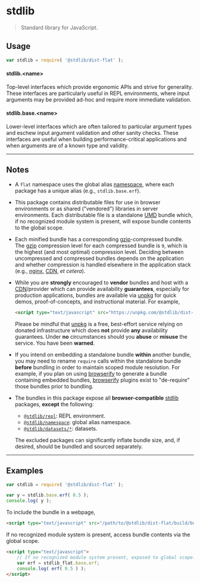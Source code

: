 <!--

@license Apache-2.0

Copyright (c) 2020 The Stdlib Authors.

Licensed under the Apache License, Version 2.0 (the "License");
you may not use this file except in compliance with the License.
You may obtain a copy of the License at

   http://www.apache.org/licenses/LICENSE-2.0

Unless required by applicable law or agreed to in writing, software
distributed under the License is distributed on an "AS IS" BASIS,
WITHOUT WARRANTIES OR CONDITIONS OF ANY KIND, either express or implied.
See the License for the specific language governing permissions and
limitations under the License.

-->

# stdlib

> Standard library for JavaScript.

<section class="intro">

</section>

<!-- /.intro -->

<section class="usage">

## Usage

```javascript
var stdlib = require( '@stdlib/dist-flat' );
```

#### stdlib.&lt;name&gt;

Top-level interfaces which provide ergonomic APIs and strive for generality. These interfaces are particularly useful in REPL environments, where input arguments may be provided ad-hoc and require more immediate validation.

#### stdlib.base.&lt;name&gt;

Lower-level interfaces which are often tailored to particular argument types and eschew input argument validation and other sanity checks. These interfaces are useful when building performance-critical applications and when arguments are of a known type and validity.

</section>

<!-- /.usage -->

* * *

<section class="notes">

## Notes

-   A `flat` namespace uses the global alias [namespace][@stdlib/namespace], where each package has a unique alias (e.g., `stdlib.base.erf`).

-   This package contains distributable files for use in browser environments or as shared ("vendored") libraries in server environments. Each distributable file is a standalone [UMD][umd] bundle which, if no recognized module system is present, will expose bundle contents to the global scope.

-   Each minified bundle has a corresponding [gzip][gzip]-compressed bundle. The [gzip][gzip] compression level for each compressed bundle is `9`, which is the highest (and most optimal) compression level. Deciding between uncompressed and compressed bundles depends on the application and whether compression is handled elsewhere in the application stack (e.g., [nginx][nginx], [CDN][cdn], _et cetera_).

-   While you are **strongly** encouraged to **vendor** bundles and host with a [CDN][cdn]/provider which can provide availability **guarantees**, especially for production applications, bundles are available via [unpkg][unpkg] for quick demos, proof-of-concepts, and instructional material. For example,

    ```html
    <script type="text/javascript" src="https://unpkg.com/@stdlib/dist-flat/build/bundle.min.js"></script>
    ```

    Please be mindful that [unpkg][unpkg] is a free, best-effort service relying on donated infrastructure which does **not** provide **any** availability guarantees. Under **no** circumstances should you **abuse** or **misuse** the service. You have been **warned**.

-   If you intend on embedding a standalone bundle **within** another bundle, you may need to rename `require` calls within the standalone bundle **before** bundling in order to maintain scoped module resolution. For example, if you plan on using [browserify][browserify] to generate a bundle containing embedded bundles, [browserify][browserify] plugins exist to "de-require" those bundles prior to bundling.

-   The bundles in this package expose all **browser-compatible** [stdlib][stdlib] packages, **except** the following:

    -   [`@stdlib/repl`][@stdlib/repl]: REPL environment.
    -   [`@stdlib/namespace`][@stdlib/namespace]: global alias namespace.
    -   [`@stdlib/datasets/*`][@stdlib/datasets]: datasets.

    The excluded packages can significantly inflate bundle size, and, if desired, should be bundled and sourced separately.

</section>

<!-- /.notes -->

* * *

<section class="examples">

## Examples

<!-- eslint no-undef: "error" -->

```javascript
var stdlib = require( '@stdlib/dist-flat' );

var y = stdlib.base.erf( 0.5 );
console.log( y );
```

To include the bundle in a webpage,

```html
<script type="text/javascript" src="/path/to/@stdlib/dist-flat/build/bundle.min.js"></script>
```

If no recognized module system is present, access bundle contents via the global scope.

```html
<script type="text/javascript">
    // If no recognized module system present, exposed to global scope:
    var erf = stdlib_flat.base.erf;
    console.log( erf( 0.5 ) );
</script>
```

</section>

<!-- /.examples -->

<section class="links">

[stdlib]: https://github.com/stdlib-js/stdlib

[@stdlib/namespace]: https://github.com/stdlib-js/stdlib/tree/develop/lib/node_modules/%40stdlib/namespace

[@stdlib/repl]: https://github.com/stdlib-js/stdlib/tree/develop/lib/node_modules/%40stdlib/repl

[@stdlib/datasets]: https://github.com/stdlib-js/stdlib/tree/develop/lib/node_modules/%40stdlib/datasets

[umd]: https://github.com/umdjs/umd

[gzip]: https://en.wikipedia.org/wiki/Gzip

[nginx]: http://nginx.org/en/docs/

[cdn]: https://en.wikipedia.org/wiki/Content_delivery_network

[unpkg]: https://unpkg.com/#/

[browserify]: https://github.com/browserify/browserify

</section>

<!-- /.links -->
